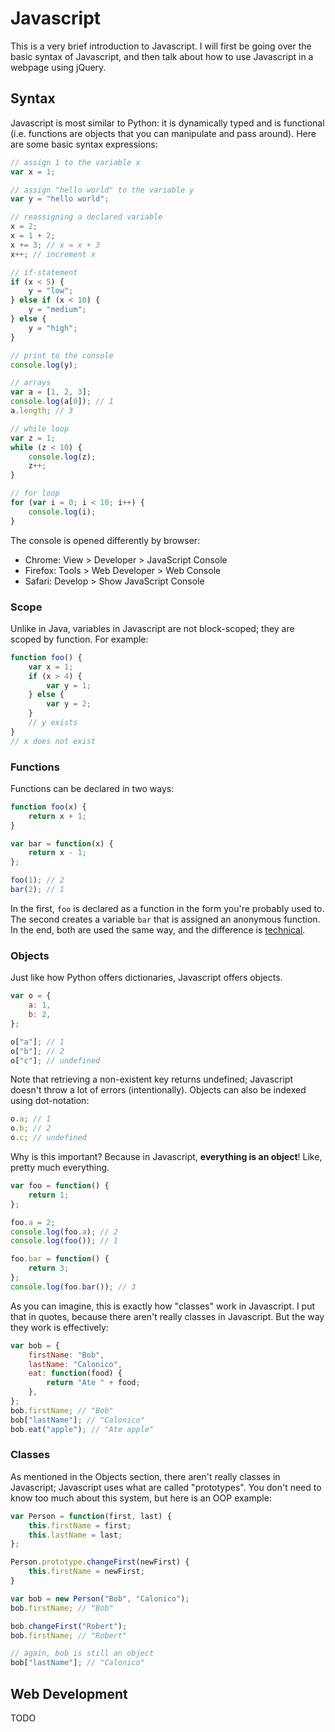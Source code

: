 Javascript
==========

This is a very brief introduction to Javascript. I will first be going over the basic syntax of Javascript, and then talk about how to use Javascript in a webpage using jQuery.

## Syntax

Javascript is most similar to Python: it is dynamically typed and is functional (i.e. functions are objects that you can manipulate and pass around). Here are some basic syntax expressions:

```js
// assign 1 to the variable x
var x = 1;

// assign "hello world" to the variable y
var y = "hello world";

// reassigning a declared variable
x = 2;
x = 1 + 2;
x += 3; // x = x + 3
x++; // increment x

// if-statement
if (x < 5) {
    y = "low";
} else if (x < 10) {
    y = "medium";
} else {
    y = "high";
}

// print to the console
console.log(y);

// arrays
var a = [1, 2, 3];
console.log(a[0]); // 1
a.length; // 3

// while loop
var z = 1;
while (z < 10) {
    console.log(z);
    z++;
}

// for loop
for (var i = 0; i < 10; i++) {
    console.log(i);
}
```

The console is opened differently by browser:

- Chrome: View > Developer > JavaScript Console
- Firefox: Tools > Web Developer > Web Console
- Safari: Develop > Show JavaScript Console

### Scope

Unlike in Java, variables in Javascript are not block-scoped; they are scoped by function. For example:

```js
function foo() {
    var x = 1;
    if (x > 4) {
        var y = 1;
    } else {
        var y = 2;
    }
    // y exists
}
// x does not exist
```

### Functions

Functions can be declared in two ways:

```js
function foo(x) {
    return x + 1;
}

var bar = function(x) {
    return x - 1;
};

foo(1); // 2
bar(2); // 1
```

In the first, `foo` is declared as a function in the form you're probably used to. The second creates a variable `bar` that is assigned an anonymous function. In the end, both are used the same way, and the difference is [technical](https://javascriptweblog.wordpress.com/2010/07/06/function-declarations-vs-function-expressions/).

### Objects

Just like how Python offers dictionaries, Javascript offers objects.

```js
var o = {
    a: 1,
    b: 2,
};

o["a"]; // 1
o["b"]; // 2
o["c"]; // undefined
```

Note that retrieving a non-existent key returns undefined; Javascript doesn't throw a lot of errors (intentionally). Objects can also be indexed using dot-notation:

```js
o.a; // 1
o.b; // 2
o.c; // undefined
```

Why is this important? Because in Javascript, **everything is an object**! Like, pretty much everything.

```js
var foo = function() {
    return 1;
};

foo.a = 2;
console.log(foo.a); // 2
console.log(foo()); // 1

foo.bar = function() {
    return 3;
};
console.log(foo.bar()); // 3
```

As you can imagine, this is exactly how "classes" work in Javascript. I put that in quotes, because there aren't really classes in Javascript. But the way they work is effectively:

```js
var bob = {
    firstName: "Bob",
    lastName: "Calonico",
    eat: function(food) {
        return "Ate " + food;
    },
};
bob.firstName; // "Bob"
bob["lastName"]; // "Calonico"
bob.eat("apple"); // "Ate apple"
```

### Classes

As mentioned in the Objects section, there aren't really classes in Javascript; Javascript uses what are called "prototypes". You don't need to know too much about this system, but here is an OOP example:

```js
var Person = function(first, last) {
    this.firstName = first;
    this.lastName = last;
};

Person.prototype.changeFirst(newFirst) {
    this.firstName = newFirst;
}

var bob = new Person("Bob", "Calonico");
bob.firstName; // "Bob"

bob.changeFirst("Robert");
bob.firstName; // "Robert"

// again, bob is still an object
bob["lastName"]; // "Calonico"
```

## Web Development

TODO
